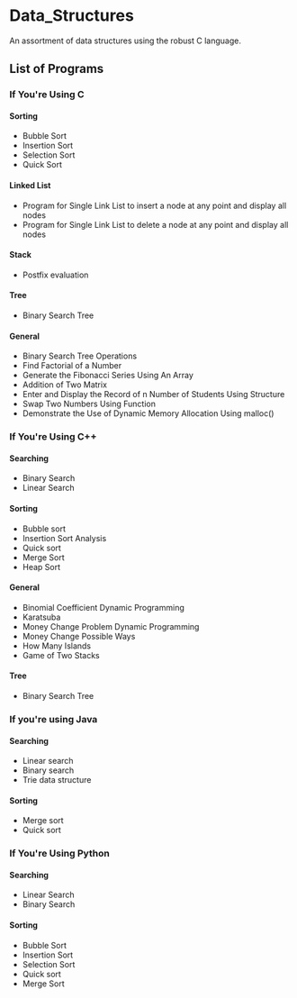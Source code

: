 # Data_Structures
An assortment of data structures using the robust C language.

## List of Programs

### If You're Using C
#### Sorting
- Bubble Sort
- Insertion Sort
- Selection Sort
- Quick Sort
#### Linked List
- Program for Single Link List to insert a node at any point and display all nodes
- Program for Single Link List to delete a node at any point and display all nodes
#### Stack
- Postfix evaluation
#### Tree
- Binary Search Tree
#### General
- Binary Search Tree Operations
- Find Factorial of a Number
- Generate the Fibonacci Series Using An Array
- Addition of Two Matrix
- Enter and Display the Record of n Number of Students Using Structure
- Swap Two Numbers Using Function
- Demonstrate the Use of Dynamic Memory Allocation Using malloc()

### If You're Using C++
#### Searching
- Binary Search
- Linear Search
#### Sorting
- Bubble sort
- Insertion Sort Analysis
- Quick sort
- Merge Sort
- Heap Sort
#### General
- Binomial Coefficient Dynamic Programming
- Karatsuba
- Money Change Problem Dynamic Programming
- Money Change Possible Ways
- How Many Islands
- Game of Two Stacks
#### Tree
- Binary Search Tree

### If you're using Java
#### Searching
- Linear search
- Binary search
- Trie data structure
#### Sorting
- Merge sort
- Quick sort

### If You're Using Python
#### Searching
- Linear Search
- Binary Search
#### Sorting
- Bubble Sort
- Insertion Sort
- Selection Sort
- Quick sort
- Merge Sort
